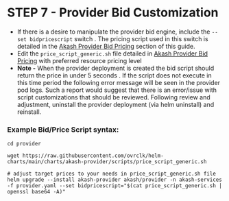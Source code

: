 # STEP 7 - Provider Bid Customization

* If there is a desire to manipulate the provider bid engine, include the `--set bidpricescript` switch .  The pricing script used in this switch is detailed in the [Akash Provider Bid Pricing](../akash-provider-bid-pricing/) section of this guide.
* Edit the `price_script_generic.sh` file detailed in [Akash Provider Bid Pricing](../akash-provider-bid-pricing/) with preferred resource pricing level
* **Note -** When the provider deployment is created the bid script should return the price in under 5 seconds . If the script does not execute in this time period the following error message will be seen in the provider pod logs.  Such a report would suggest that there is an error/issue with script customizations that should be reviewed.  Following review and adjustment, uninstall the provider deployment (via helm uninstall) and reinstall.

### **Example Bid/Price Script syntax:**

```
cd provider

wget https://raw.githubusercontent.com/ovrclk/helm-charts/main/charts/akash-provider/scripts/price_script_generic.sh

# adjust target prices to your needs in price_script_generic.sh file
helm upgrade --install akash-provider akash/provider -n akash-services -f provider.yaml --set bidpricescript="$(cat price_script_generic.sh | openssl base64 -A)"
```
